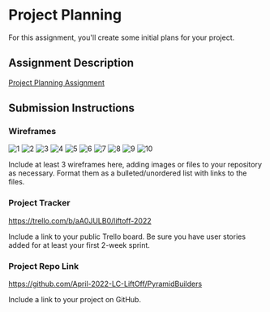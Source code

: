 # Project Planning
For this assignment, you'll create some initial plans for your project.

## Assignment Description
[Project Planning Assignment](https://education.launchcode.org/liftoff/modules/assignments/project-planning)

## Submission Instructions

### Wireframes
![1](https://user-images.githubusercontent.com/93346883/164321419-9f712163-8054-44c7-9dcc-043bbcd8741c.jpg)
![2](https://user-images.githubusercontent.com/93346883/164321423-535aba53-89b1-4118-9e6f-44e1b4ff5ef5.jpg)
![3](https://user-images.githubusercontent.com/93346883/164321426-1c89c40e-c8b8-458d-8600-9e8411c761af.jpg)
![4](https://user-images.githubusercontent.com/93346883/164321429-bbb8affe-3f87-46d1-8eb7-3f8b2e401383.jpg)
![5](https://user-images.githubusercontent.com/93346883/164321431-14a12f54-b1a9-41ae-8bb4-629ab2478d6c.jpg)
![6](https://user-images.githubusercontent.com/93346883/164321432-22128488-1507-4394-af42-0eab59adc6b2.jpg)
![7](https://user-images.githubusercontent.com/93346883/164321434-ec82870c-69f7-451d-a465-ea88b64b294a.jpg)
![8](https://user-images.githubusercontent.com/93346883/164321436-1b1a6362-194b-44cc-8bc3-4a100edaa015.jpg)
![9](https://user-images.githubusercontent.com/93346883/164321440-f52a7a8c-01a6-4002-aae1-b5406082a15f.jpg)
![10](https://user-images.githubusercontent.com/93346883/164321444-67cc331f-d9e9-4550-8f34-1ae5f9083daf.jpg)

Include at least 3 wireframes here, adding images or files to your repository as necessary. Format them as a bulleted/unordered list with links to the files.

### Project Tracker
https://trello.com/b/aA0JULB0/liftoff-2022

Include a link to your public Trello board. Be sure you have user stories added for at least your first 2-week sprint.

### Project Repo Link
https://github.com/April-2022-LC-LiftOff/PyramidBuilders

Include a link to your project on GitHub.
